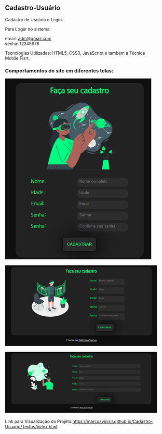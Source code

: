 ## Cadastro-Usuário
 Cadastro de Usuário e Login. <br>
 
 Para Logar no sistema: <br>
 
 email: adm@gmail.com <br>
 senha: 12345678 <br>

Tecnologias Utilizadas: HTML5, CSS3, JavaScript e também a Técnica Mobile Fisrt.

### Comportamentos do site em diferentes telas:

![Celular](https://github.com/MarcosViniSil/Cadastro-Usuario/blob/main/imagens-git/Celular-Git.PNG)
<br>
<br>
![Tablet](https://github.com/MarcosViniSil/Cadastro-Usuario/blob/main/imagens-git/Tablet-Git.PNG)
<br>
<br>
![Telas-Maiores](https://github.com/MarcosViniSil/Cadastro-Usuario/blob/main/imagens-git/PC-Git.PNG)
<br>
<br>
Link para Visualização do Projeto:https://marcosvinisil.github.io/Cadastro-Usuario/Textos/index.html

